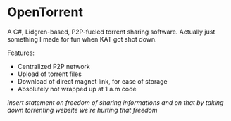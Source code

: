 # OpenTorrent
A C#, Lidgren-based, P2P-fueled torrent sharing software. Actually just something I made for fun when KAT got shot down.

Features:
  - Centralized P2P network
  - Upload of torrent files
  - Download of direct magnet link, for ease of storage
  - Absolutely not wrapped up at 1 a.m code


*insert statement on freedom of sharing informations and on that by taking down torrenting website we're hurting that freedom*
